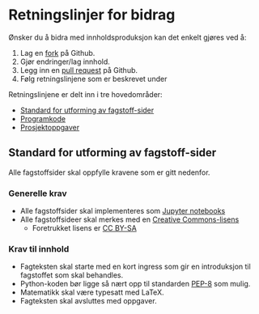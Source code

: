 # Retningslinjer for bidrag

Ønsker du å bidra med innholdsproduksjon kan det enkelt gjøres ved å:

1. Lag en [fork](https://github.com/fagstoff/ProgMod#fork-destination-box) på Github.
1. Gjør endringer/lag innhold.
1. Legg inn en [pull request](https://help.github.com/articles/about-pull-requests/) på Github.
1. Følg retningslinjene som er beskrevet under

Retningslinjene er delt inn i tre hovedområder:

 * [Standard for utforming av fagstoff-sider](#standard-for-utforming-av-fagstoff-sider)
 * [Programkode](#programkode)
 * [Prosjektoppgaver](#prosjektoppgaver)
 
 
## Standard for utforming av fagstoff-sider

Alle fagstoffsider skal oppfylle kravene som er gitt nedenfor.

### Generelle krav

 * Alle fagstoffsider skal implementeres som [Jupyter notebooks](https://jupyter.org/install.html)
 * Alle fagstoffsideer skal merkes med en [Creative Commons-lisens](https://creativecommons.org/choose/?lang=no)
    * Foretrukket lisens er [CC BY-SA](https://creativecommons.org/licenses/by-sa/4.0/deed.no)

### Krav til innhold

 * Fagteksten skal starte med en kort ingress som gir en introduksjon til fagstoffet som skal behandles.
 * Python-koden bør ligge så nært opp til standarden [PEP-8](https://www.python.org/dev/peps/pep-0008/) som mulig.
 * Matematikk skal være typesatt med LaTeX.
 * Fagteksten skal avsluttes med oppgaver.
